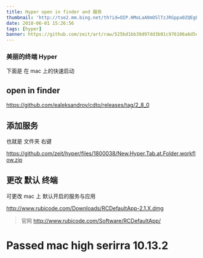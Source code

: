 ```yaml
---
title: Hyper open in finder and 服务
thumbnail: 'http://tse2.mm.bing.net/th?id=OIP.HMoLaA0mOSlTzJRGppa0ZQEgEs&pid=15.1'
date: 2018-06-01 15:26:56
tags: [hyper]
banner: https://github.com/zeit/art/raw/525bd1bb39d97dd3b91c976106a6d5cc5766b678/hyper/repo-banner.png
---
```


### 美丽的终端 Hyper

下面是 在 mac 上的快速启动

## open in finder


https://github.com/ealeksandrov/cdto/releases/tag/2_8_0

## 添加服务

也就是 文件夹 右键

https://github.com/zeit/hyper/files/1800038/New.Hyper.Tab.at.Folder.workflow.zip

## 更改 默认 终端

可更改 mac 上 默认开启的服务与应用

http://www.rubicode.com/Downloads/RCDefaultApp-2.1.X.dmg

> 官网 http://www.rubicode.com/Software/RCDefaultApp/

# Passed mac high serirra 10.13.2